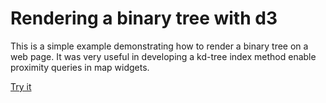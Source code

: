 # Rendering a binary tree with d3

This is a simple example demonstrating how to render a binary tree on a web page. It was very useful in developing a kd-tree index method enable proximity queries in map widgets.

[Try it](http://htmlpreview.github.io/?https://github.com/selkovjr/web-gui-snippets/blob/master/d3-binary-tree/d3-binary-tree.html)
